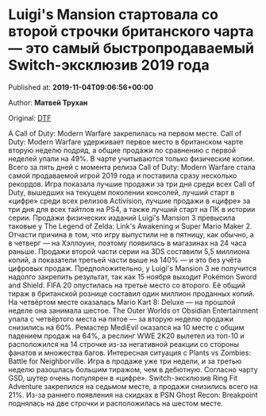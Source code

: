 
# Luigi's Mansion стартовала со второй строчки британского чарта — это самый быстропродаваемый Switch-эксклюзив 2019 года

Published at: **2019-11-04T09:06:56+00:00**

Author: **Матвей Трухан**

Original: [DTF](https://dtf.ru/gameindustry/79404-luigi-s-mansion-startovala-so-vtoroy-strochki-britanskogo-charta-eto-samyy-bystroprodavaemyy-switch-eksklyuziv-2019-goda)

А Call of Duty: Modern Warfare закрепилась на первом месте.
Call of Duty: Modern Warfare удерживает первое место в британском чарте вторую неделю подряд, а общие продажи по сравнению с первой неделей упали на 49%. В чарте учитываются только физические копии.
Всего за пять дней с момента релиза Call of Duty: Modern Warfare стала самой продаваемой игрой 2019 года и поставила сразу несколько рекордов.
Игра показала лучшие продажи за три дня среди всех Call of Duty, вышедших на текущем поколении консолей, лучший старт в «цифре» среди всех релизов Activision, лучшие продажи в «цифре» за три дня для всех тайтлов на PS4, а также лучший старт на ПК в истории серии.
Продажи физических изданий Luigi's Mansion 3 превысила таковые у The Legend of Zelda: Link's Awakening и Super Mario Maker 2. Отчасти причина в том, что игру выпустили не в пятницу, как обычно, а в четверг — на Хэллоуин, поэтому появилась в магазинах на 24 часа раньше.
Продажи второй части серии на 3DS составили 5,5 миллиона копий, а показатели третьей части выше на 140% — и это без учёта цифровых продаж. Предположительно, у Luigi's Mansion 3 не получится надолго закрепить результат, так как 15 ноября выходит Pokémon Sword and Shield.
FIFA 20 опустилась на третье место со второго. Её общий тираж в британской рознице составил один миллион проданных копий. На четвёртом месте оказалась Mario Kart 8: Deluxe — на прошлой неделе она занимала шестое.
The Outer Worlds от Obsidian Entertainment упала с четвёртого места на пятое — за вторую неделю продажи снизились на 60%. Ремастер MediEvil оказался на 10 месте с общим падением продаж на 64%, а реслинг WWE 2K20 вылетел из топ-10 и расположился на 14 строчке из-за негативной реакции со стороны фанатов и множества багов.
Интересная ситуация с Plants vs Zombies: Battle for Neighborville. Игра в продаже уже три недели, и за третью неделю разошлась большим тиражом, чем в дебютную. Согласно чарту GSD, шутер очень популярен в «цифре».
Switch-эксклюзив Ring Fit Adventure закрепился на седьмом месте, а продажи снизились всего на 21%. Из-за раннего появления на скидках в PSN Ghost Recon: Breakpoint поднялась на две строчки и расположилась на шестом месте.
